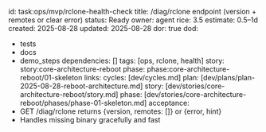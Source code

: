 id: task:ops/mvp/rclone-health-check
title: /diag/rclone endpoint (version + remotes or clear error)
status: Ready
owner: agent
rice: 3.5
estimate: 0.5–1d
created: 2025-08-28
updated: 2025-08-28
dor: true
dod:
  - tests
  - docs
  - demo_steps
dependencies: []
tags: [ops, rclone, health]
story: story:core-architecture-reboot
phase: phase:core-architecture-reboot/01-skeleton
links:
  cycles: [dev/cycles.md]
  plan: [dev/plans/plan-2025-08-28-reboot-architecture.md]
  story: [dev/stories/core-architecture-reboot/story.md]
  phase: [dev/stories/core-architecture-reboot/phases/phase-01-skeleton.md]
acceptance:
  - GET /diag/rclone returns {version, remotes: []} or {error, hint}
  - Handles missing binary gracefully and fast
